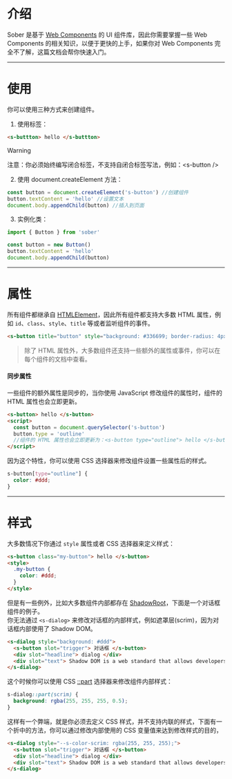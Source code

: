 # 介绍

Sober 是基于 [Web Components](https://developer.mozilla.org/zh-CN/docs/Web/API/Web_components) 的 UI 组件库，因此你需要掌握一些 Web Components 的相关知识，以便于更快的上手，如果你对 Web Components 完全不了解，这篇文档会帮你快速入门。

---

# 使用

你可以使用三种方式来创建组件。

1. 使用标签：
```html
<s-buttton> hello </s-buttton>
```
> [!WARNING]
> 注意：你必须始终编写闭合标签，不支持自闭合标签写法，例如：&lt;s-button /&gt;

2. 使用 document.createElement 方法：
```js
const button = document.createElement('s-button') //创建组件
button.textContent = 'hello' //设置文本
document.body.appendChild(button) //插入到页面
```
3. 实例化类：
```js
import { Button } from 'sober'

const button = new Button()
button.textContent = 'hello'
document.body.appendChild(button)
```

---

# 属性

所有组件都继承自 [HTMLElement](https://developer.mozilla.org/zh-CN/docs/Web/API/HTMLElement)，因此所有组件都支持大多数 HTML 属性，例如 `id`、`class`、`style`、`title` 等或者监听组件的事件。   

```html preview
<s-button title="button" style="background: #336699; border-radius: 4px" onclick="alert('hello world')"> hello </s-button>
```

> 除了 HTML 属性外，大多数组件还支持一些额外的属性或事件，你可以在每个组件的文档中查看。

#### 同步属性

一些组件的额外属性是同步的，当你使用 JavaScript 修改组件的属性时，组件的 HTML 属性也会立即更新。

```html
<s-button> hello </s-button>
<script>
  const button = document.querySelector('s-button')
  button.type = 'outline'
  //组件的 HTML 属性也会立即更新为：<s-button type="outline"> hello </s-button>
</script>
```

因为这个特性，你可以使用 CSS 选择器来修改组件设置一些属性后的样式。

```css
s-button[type="outline"] {
  color: #ddd;
}
```

---

# 样式

大多数情况下你通过 `style` 属性或者 CSS 选择器来定义样式：

```html
<s-button class="my-button"> hello </s-button>
<style>
  .my-button {
    color: #ddd;
  }
</style>
```

但是有一些例外，比如大多数组件内部都存在 [ShadowRoot](https://developer.mozilla.org/zh-CN/docs/Web/API/ShadowRoot)，下面是一个对话框组件的例子。   
你无法通过 `<s-dialog>` 来修改对话框的内部样式，例如遮罩层(scrim)，因为对话框内部使用了 Shadow DOM。

```html preview
<s-dialog style="background: #ddd">
  <s-button slot="trigger"> 对话框 </s-button>
  <div slot="headline"> dialog </div>
  <div slot="text"> Shadow DOM is a web standard that allows developers to encapsulate the internal structure of a web component, making it hidden from the main document's JavaScript and CSS. This encapsulation ensures that the component's internal implementation is protected from accidental interference by the surrounding page's code. </div>
</s-dialog>
```

这个时候你可以使用 CSS [::part](https://developer.mozilla.org/zh-CN/docs/Web/CSS/::part) 选择器来修改组件内部样式：

```css
s-dialog::part(scrim) {
  background: rgba(255, 255, 255, 0.5);
}
```

这样有一个弊端，就是你必须去定义 CSS 样式，并不支持内联的样式，下面有一个折中的方法，你可以通过修改内部使用的 CSS 变量值来达到修改样式的目的，

```html preview
<s-dialog style="--s-color-scrim: rgba(255, 255, 255);">
  <s-button slot="trigger"> 对话框 </s-button>
  <div slot="headline"> dialog </div>
  <div slot="text"> Shadow DOM is a web standard that allows developers to encapsulate the internal structure of a web component, making it hidden from the main document's JavaScript and CSS. This encapsulation ensures that the component's internal implementation is protected from accidental interference by the surrounding page's code. </div>
</s-dialog>
```